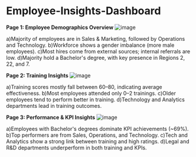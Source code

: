# Employee-Insights-Dashboard

**Page 1: Employee Demographics Overview**
![image](https://github.com/user-attachments/assets/c463425d-f648-458f-a17c-c8b1908a9118)

a)Majority of employees are in Sales & Marketing, followed by Operations and Technology.
b)Workforce shows a gender imbalance (more male employees).
c)Most hires come from external sources; internal referrals are low.
d)Majority hold a Bachelor's degree, with key presence in Regions 2, 22, and 7.

**Page 2: Training Insights**
![image](https://github.com/user-attachments/assets/03128aeb-6c3f-4d21-a9a1-5c153b9776d8)

a)Training scores mostly fall between 60–80, indicating average effectiveness.
b)Most employees attended only 0–2 trainings.
c)Older employees tend to perform better in training.
d)Technology and Analytics departments lead in training outcomes.

**Page 3: Performance & KPI Insights**
![image](https://github.com/user-attachments/assets/f9bda8da-4410-4139-b728-c3e5cf52adb7)

a)Employees with Bachelor's degrees dominate KPI achievements (~69%).
b)Top performers are from Sales, Operations, and Technology.
c)Tech and Analytics show a strong link between training and high ratings.
d)Legal and R&D departments underperform in both training and KPIs.
